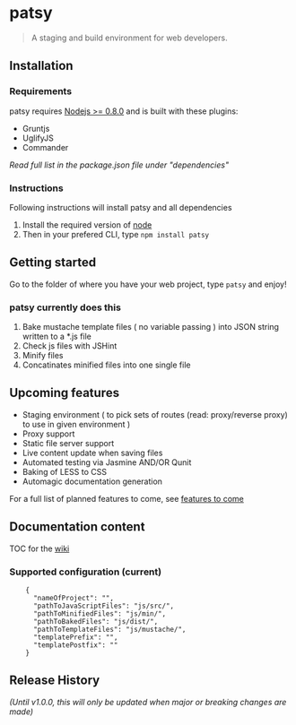 # patsy

> A staging and build environment for web developers. 

## Installation

### Requirements

patsy requires [Nodejs >= 0.8.0][node] and is built with these plugins:

* Gruntjs
* UglifyJS
* Commander

_Read full list in the package.json file under "dependencies"_ 

### Instructions

Following instructions will install patsy and all dependencies

1. Install the required version of [node]
2. Then in your prefered CLI, type `npm install patsy`

## Getting started

Go to the folder of where you have your web project, type `patsy` and enjoy!

### patsy currently does this

1. Bake mustache template files ( no variable passing ) into JSON string written to a *.js file
2. Check js files with JSHint
3. Minify files
4. Concatinates minified files into one single file

## Upcoming features

* Staging environment ( to pick sets of routes (read: proxy/reverse proxy) to use in given environment )
* Proxy support
* Static file server support
* Live content update when saving files
* Automated testing via Jasmine AND/OR Qunit
* Baking of LESS to CSS
* Automagic documentation generation

For a full list of planned features to come, see [features to come][features_planned]

## Documentation content

TOC for the [wiki]

### Supported configuration (current)

        {
          "nameOfProject": "",
          "pathToJavaScriptFiles": "js/src/",
          "pathToMinifiedFiles": "js/min/",
          "pathToBakedFiles": "js/dist/",
          "pathToTemplateFiles": "js/mustache/",
          "templatePrefix": "",
          "templatePostfix": ""
        }


[node]: http://nodejs.org/
[npm]: http://npmjs.org/
[wiki]: http://github.com/phun-ky/patsy/wiki
[patsy]: http://github.com/phun-ky/patsy
[features_planned]: https://github.com/phun-ky/patsy/issues?labels=feature+planned&page=1&state=open

## Release History
_(Until v1.0.0, this will only be updated when major or breaking changes are made)_
